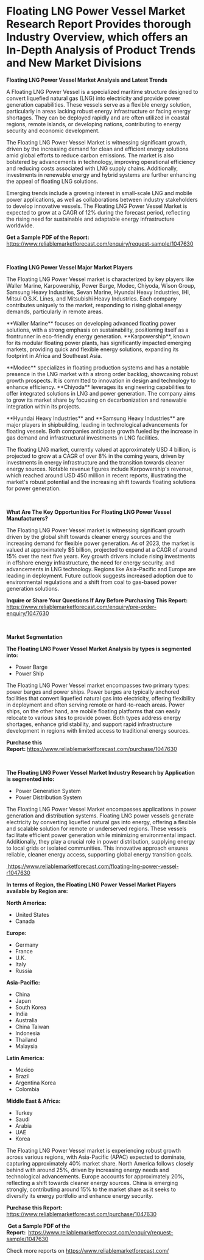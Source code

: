 <p><h1>Floating LNG Power Vessel Market Research Report Provides thorough Industry Overview, which offers an In-Depth Analysis of Product Trends and New Market Divisions</h1></p><p><strong>Floating LNG Power Vessel Market Analysis and Latest Trends</strong></p>
<p><p>A Floating LNG Power Vessel is a specialized maritime structure designed to convert liquefied natural gas (LNG) into electricity and provide power generation capabilities. These vessels serve as a flexible energy solution, particularly in areas lacking robust energy infrastructure or facing energy shortages. They can be deployed rapidly and are often utilized in coastal regions, remote islands, or developing nations, contributing to energy security and economic development.</p><p>The Floating LNG Power Vessel Market is witnessing significant growth, driven by the increasing demand for clean and efficient energy solutions amid global efforts to reduce carbon emissions. The market is also bolstered by advancements in technology, improving operational efficiency and reducing costs associated with LNG supply chains. Additionally, investments in renewable energy and hybrid systems are further enhancing the appeal of floating LNG solutions.</p><p>Emerging trends include a growing interest in small-scale LNG and mobile power applications, as well as collaborations between industry stakeholders to develop innovative vessels. The Floating LNG Power Vessel Market is expected to grow at a CAGR of 12% during the forecast period, reflecting the rising need for sustainable and adaptable energy infrastructure worldwide.</p></p>
<p><strong>Get a Sample PDF of the Report:&nbsp;</strong> <a href="https://www.reliablemarketforecast.com/enquiry/request-sample/1047630?utm_campaign=3324&utm_medium=2&utm_source=Github&utm_content=ia&utm_term=10042025&utm_id=floating-lng-power-vessel">https://www.reliablemarketforecast.com/enquiry/request-sample/1047630</a></p>
<p>&nbsp;</p>
<p><strong>Floating LNG Power Vessel Major Market Players</strong></p>
<p><p>The Floating LNG Power Vessel market is characterized by key players like Waller Marine, Karpowership, Power Barge, Modec, Chiyoda, Wison Group, Samsung Heavy Industries, Sevan Marine, Hyundai Heavy Industries, IHI, Mitsui O.S.K. Lines, and Mitsubishi Heavy Industries. Each company contributes uniquely to the market, responding to rising global energy demands, particularly in remote areas.</p><p>**Waller Marine** focuses on developing advanced floating power solutions, with a strong emphasis on sustainability, positioning itself as a frontrunner in eco-friendly energy generation. **Karpowership**, known for its modular floating power plants, has significantly impacted emerging markets, providing quick and flexible energy solutions, expanding its footprint in Africa and Southeast Asia.</p><p>**Modec** specializes in floating production systems and has a notable presence in the LNG market with a strong order backlog, showcasing robust growth prospects. It is committed to innovation in design and technology to enhance efficiency. **Chiyoda** leverages its engineering capabilities to offer integrated solutions in LNG and power generation. The company aims to grow its market share by focusing on decarbonization and renewable integration within its projects.</p><p>**Hyundai Heavy Industries** and **Samsung Heavy Industries** are major players in shipbuilding, leading in technological advancements for floating vessels. Both companies anticipate growth fueled by the increase in gas demand and infrastructural investments in LNG facilities.</p><p>The floating LNG market, currently valued at approximately USD 4 billion, is projected to grow at a CAGR of over 8% in the coming years, driven by investments in energy infrastructure and the transition towards cleaner energy sources. Notable revenue figures include Karpowership's revenue, which reached around USD 450 million in recent reports, illustrating the market's robust potential and the increasing shift towards floating solutions for power generation.</p></p>
<p>&nbsp;</p>
<p><strong>What Are The Key Opportunities For Floating LNG Power Vessel Manufacturers?</strong></p>
<p><p>The Floating LNG Power Vessel market is witnessing significant growth driven by the global shift towards cleaner energy sources and the increasing demand for flexible power generation. As of 2023, the market is valued at approximately $5 billion, projected to expand at a CAGR of around 15% over the next five years. Key growth drivers include rising investments in offshore energy infrastructure, the need for energy security, and advancements in LNG technology. Regions like Asia-Pacific and Europe are leading in deployment. Future outlook suggests increased adoption due to environmental regulations and a shift from coal to gas-based power generation solutions.</p></p>
<p><strong>Inquire or Share Your Questions If Any Before Purchasing This Report:</strong> <a href="https://www.reliablemarketforecast.com/enquiry/pre-order-enquiry/1047630?utm_campaign=3324&utm_medium=2&utm_source=Github&utm_content=ia&utm_term=10042025&utm_id=floating-lng-power-vessel">https://www.reliablemarketforecast.com/enquiry/pre-order-enquiry/1047630</a></p>
<p>&nbsp;</p>
<p><strong>Market Segmentation</strong></p>
<p><strong>The Floating LNG Power Vessel Market Analysis by types is segmented into:</strong></p>
<p><ul><li>Power Barge</li><li>Power Ship</li></ul></p>
<p><p>The Floating LNG Power Vessel market encompasses two primary types: power barges and power ships. Power barges are typically anchored facilities that convert liquefied natural gas into electricity, offering flexibility in deployment and often serving remote or hard-to-reach areas. Power ships, on the other hand, are mobile floating platforms that can easily relocate to various sites to provide power. Both types address energy shortages, enhance grid stability, and support rapid infrastructure development in regions with limited access to traditional energy sources.</p></p>
<p><strong>Purchase this Report:&nbsp;</strong><a href="https://www.reliablemarketforecast.com/purchase/1047630?utm_campaign=3324&utm_medium=2&utm_source=Github&utm_content=ia&utm_term=10042025&utm_id=floating-lng-power-vessel">https://www.reliablemarketforecast.com/purchase/1047630</a></p>
<p>&nbsp;</p>
<p><strong>The Floating LNG Power Vessel Market Industry Research by Application is segmented into:</strong></p>
<p><ul><li>Power Generation System</li><li>Power Distribution System</li></ul></p>
<p><p>The Floating LNG Power Vessel Market encompasses applications in power generation and distribution systems. Floating LNG power vessels generate electricity by converting liquefied natural gas into energy, offering a flexible and scalable solution for remote or underserved regions. These vessels facilitate efficient power generation while minimizing environmental impact. Additionally, they play a crucial role in power distribution, supplying energy to local grids or isolated communities. This innovative approach ensures reliable, cleaner energy access, supporting global energy transition goals.</p></p>
<p><a href="https://www.reliablemarketforecast.com/floating-lng-power-vessel-r1047630?utm_campaign=3324&utm_medium=2&utm_source=Github&utm_content=ia&utm_term=10042025&utm_id=floating-lng-power-vessel">&nbsp;https://www.reliablemarketforecast.com/floating-lng-power-vessel-r1047630</a></p>
<p><strong>In terms of Region, the Floating LNG Power Vessel Market Players available by Region are:</strong></p>
<p>
    <p> <strong> North America: </strong>
        <ul>
            <li>United States</li>
            <li>Canada</li>
        </ul>
        </p> 
    <p> <strong> Europe: </strong>
        <ul>
            <li>Germany</li>
            <li>France</li>
            <li>U.K.</li>
            <li>Italy</li>
            <li>Russia</li>
        </ul>
        </p> 
    <p> <strong> Asia-Pacific: </strong>
        <ul>
            <li>China</li>
            <li>Japan</li>
            <li>South Korea</li>
            <li>India</li>
            <li>Australia</li>
            <li>China Taiwan</li>
            <li>Indonesia</li>
            <li>Thailand</li>
            <li>Malaysia</li>
        </ul>
        </p> 
    <p> <strong> Latin America: </strong>
        <ul>
            <li>Mexico</li>
            <li>Brazil</li>
            <li>Argentina Korea</li>
            <li>Colombia</li>
        </ul>
        </p> 
    <p> <strong> Middle East & Africa: </strong>
        <ul>
            <li>Turkey</li>
            <li>Saudi</li>
            <li>Arabia</li>
            <li>UAE</li>
            <li>Korea</li>
        </ul>
    </p>
    </p>
<p><p>The Floating LNG Power Vessel market is experiencing robust growth across various regions, with Asia-Pacific (APAC) expected to dominate, capturing approximately 40% market share. North America follows closely behind with around 25%, driven by increasing energy needs and technological advancements. Europe accounts for approximately 20%, reflecting a shift towards cleaner energy sources. China is emerging strongly, contributing around 15% to the market share as it seeks to diversify its energy portfolio and enhance energy security.</p></p>
<p><strong>Purchase this Report: </strong><a href="https://www.reliablemarketforecast.com/purchase/1047630?utm_campaign=3324&utm_medium=2&utm_source=Github&utm_content=ia&utm_term=10042025&utm_id=floating-lng-power-vessel">https://www.reliablemarketforecast.com/purchase/1047630</a></p>
<p>&nbsp;<strong>Get a Sample PDF of the Report:&nbsp;&nbsp;</strong><a href="https://www.reliablemarketforecast.com/enquiry/request-sample/1047630?utm_campaign=3324&utm_medium=2&utm_source=Github&utm_content=ia&utm_term=10042025&utm_id=floating-lng-power-vessel">https://www.reliablemarketforecast.com/enquiry/request-sample/1047630</a></p>
<p><strong></strong></p>
<p>Check more reports on <a href="https://www.reliablemarketforecast.com/?utm_campaign=3324&utm_medium=2&utm_source=Github&utm_content=ia&utm_term=10042025&utm_id=floating-lng-power-vessel">https://www.reliablemarketforecast.com/</a></p>